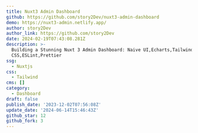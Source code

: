 ```yaml
---
title: Nuxt3 Admin Dashboard
github: https://github.com/story2Dev/nuxt3-admin-dashboard
demo: https://nuxt3-admin.netlify.app/
author: story2Dev
author_link: https://github.com/story2Dev
date: 2024-02-19T07:43:08.281Z
description: >-
  Building a Stunning Nuxt 3 Admin Dashboard: Naive UI,Echarts,Tailwind
  CSS,ESLint,Prettier
ssg:
  - Nuxtjs
css:
  - Tailwind
cms: []
category:
  - Dashboard
draft: false
publish_date: '2023-12-02T07:56:08Z'
update_date: '2024-06-14T15:46:43Z'
github_star: 12
github_fork: 3
---
```

